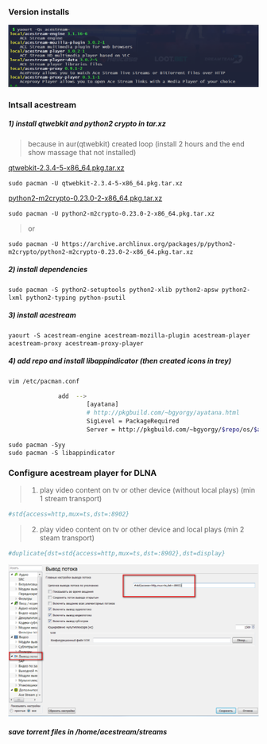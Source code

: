 ### Version installs
![](https://github.com/sanekmihailow/My_guide_instructions/blob/master/images/acestream_version.png)

### Intsall acestream
##### 1) install qtwebkit and python2 crypto in tar.xz 
> because in aur(qtwebkit) created loop (install 2 hours and the end show massage that not installed)

[qtwebkit-2.3.4-5-x86_64.pkg.tar.xz](https://drive.google.com/open?id=1Fq7yscyUzmdkF09oBQEkCyCKfbndBL5f)
```nginx
sudo pacman -U qtwebkit-2.3.4-5-x86_64.pkg.tar.xz
```
[python2-m2crypto-0.23.0-2-x86_64.pkg.tar.xz](https://drive.google.com/open?id=1r122pI46Zg2kjPiNtjF2AsuOgpgB9Apk)
```nginx
sudo pacman -U python2-m2crypto-0.23.0-2-x86_64.pkg.tar.xz
```
> or
```nginx
sudo pacman -U https://archive.archlinux.org/packages/p/python2-m2crypto/python2-m2crypto-0.23.0-2-x86_64.pkg.tar.xz
```
##### 2) install dependencies
```nginx
sudo pacman -S python2-setuptools python2-xlib python2-apsw python2-lxml python2-typing python-psutil
```

##### 3) install acestream
```nginx
yaourt -S acestream-engine acestream-mozilla-plugin acestream-player acestream-proxy acestream-proxy-player
```

##### 4) add repo and install libappindicator (then created icons in trey)
```nginx
vim /etc/pacman.conf 
```
```bash
              add  --> 
                      [ayatana]
                      # http://pkgbuild.com/~bgyorgy/ayatana.html
                      SigLevel = PackageRequired
                      Server = http://pkgbuild.com/~bgyorgy/$repo/os/$arch
```                  
```nginx
sudo pacman -Syy
sudo pacman -S libappindicator
```
### Configure acestream player for DLNA
> 1) play video content on tv or other device (without local plays) (min 1 stream transport)
```bash
#std{access=http,mux=ts,dst=:8902}
```
> 2) play video content on tv or other device and local plays (min 2 steam transport)
```bash
#duplicate{dst=std{access=http,mux=ts,dst=:8902},dst=display}
```
![](https://github.com/sanekmihailow/My_guide_instructions/blob/master/images/acestream_transport_dlna.png)

##### save torrent files in /home/acestream/streams
